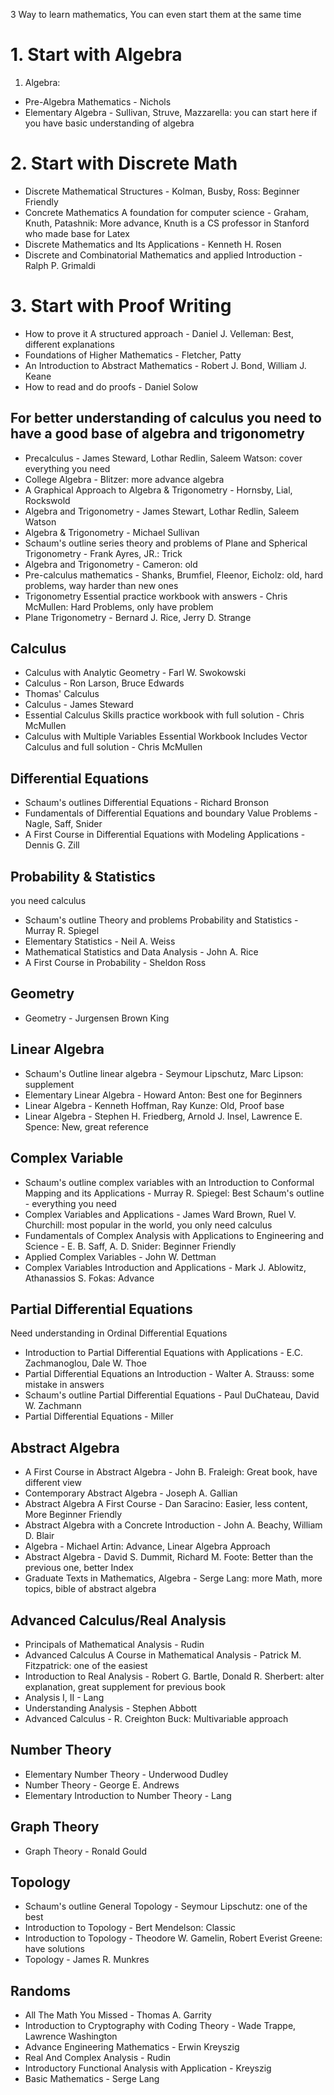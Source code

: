 3 Way to learn mathematics, You can even start them at the same time
# 1. Start with Algebra
1. Algebra:
* Pre-Algebra Mathematics - Nichols
* Elementary Algebra - Sullivan, Struve, Mazzarella: you can start here if you have basic understanding of algebra
# 2. Start with Discrete Math
* Discrete Mathematical Structures - Kolman, Busby, Ross: Beginner Friendly
* Concrete Mathematics A foundation for computer science - Graham, Knuth, Patashnik: More advance, Knuth is a CS professor in Stanford who made base for Latex
* Discrete Mathematics and Its Applications - Kenneth H. Rosen
* Discrete and Combinatorial Mathematics and applied Introduction - Ralph P. Grimaldi
# 3. Start with Proof Writing
* How to prove it A structured approach - Daniel J. Velleman: Best, different explanations
* Foundations of Higher Mathematics - Fletcher, Patty
* An Introduction to Abstract Mathematics - Robert J. Bond, William J. Keane
* How to read and do proofs - Daniel Solow

## For better understanding of calculus you need to have a good base of algebra and trigonometry
* Precalculus - James Steward, Lothar Redlin, Saleem Watson: cover everything you need
* College Algebra - Blitzer: more advance algebra
* A Graphical Approach to Algebra & Trigonometry - Hornsby, Lial, Rockswold
* Algebra and Trigonometry - James Stewart, Lothar Redlin, Saleem Watson
* Algebra & Trigonometry - Michael Sullivan
* Schaum's outline series theory and problems of Plane and Spherical Trigonometry - Frank Ayres, JR.: Trick
* Algebra and Trigonometry - Cameron: old
* Pre-calculus mathematics - Shanks, Brumfiel, Fleenor, Eicholz: old, hard problems, way harder than new ones
* Trigonometry Essential practice workbook with answers - Chris McMullen: Hard Problems, only have problem
* Plane Trigonometry - Bernard J. Rice, Jerry D. Strange

## Calculus
* Calculus with Analytic Geometry - Farl W. Swokowski
* Calculus - Ron Larson, Bruce Edwards
* Thomas' Calculus
* Calculus - James Steward
* Essential Calculus Skills practice workbook with full solution - Chris McMullen
* Calculus with Multiple Variables Essential Workbook Includes Vector Calculus and full solution - Chris McMullen
## Differential Equations
* Schaum's outlines Differential Equations - Richard Bronson
* Fundamentals of Differential Equations and boundary Value Problems - Nagle, Saff, Snider
* A First Course in Differential Equations with Modeling Applications - Dennis G. Zill
## Probability & Statistics
you need calculus
* Schaum's outline Theory and problems Probability and Statistics - Murray R. Spiegel
* Elementary Statistics - Neil A. Weiss
* Mathematical Statistics and Data Analysis - John A. Rice
* A First Course in Probability - Sheldon Ross
## Geometry
* Geometry - Jurgensen Brown King
## Linear Algebra
* Schaum's Outline linear algebra - Seymour Lipschutz, Marc Lipson: supplement
* Elementary Linear Algebra - Howard Anton: Best one for Beginners
* Linear Algebra - Kenneth Hoffman, Ray Kunze: Old, Proof base
* Linear Algebra - Stephen H. Friedberg, Arnold J. Insel, Lawrence E. Spence: New, great reference
## Complex Variable
*   Schaum's outline complex variables with an Introduction to Conformal Mapping and its Applications - Murray R. Spiegel: Best Schaum's outline - everything you need
* Complex Variables and Applications - James Ward Brown, Ruel V. Churchill: most popular in the world, you only need calculus
* Fundamentals of Complex Analysis with Applications to Engineering and Science - E. B. Saff, A. D. Snider: Beginner Friendly
* Applied Complex Variables - John W. Dettman
* Complex Variables Introduction and Applications - Mark J. Ablowitz, Athanassios S. Fokas: Advance
## Partial Differential Equations
Need understanding in Ordinal Differential Equations
* Introduction to Partial Differential Equations with Applications - E.C. Zachmanoglou, Dale W. Thoe
* Partial Differential Equations an Introduction - Walter A. Strauss: some mistake in answers
* Schaum's outline Partial Differential Equations - Paul DuChateau, David W. Zachmann
* Partial Differential Equations - Miller
## Abstract Algebra
* A First Course in Abstract Algebra - John B. Fraleigh: Great book, have different view
* Contemporary Abstract Algebra - Joseph A. Gallian
* Abstract Algebra A First Course - Dan Saracino: Easier, less content, More Beginner Friendly
* Abstract Algebra with a Concrete Introduction - John A. Beachy, William D. Blair
* Algebra - Michael Artin: Advance, Linear Algebra Approach
* Abstract Algebra - David S. Dummit, Richard M. Foote: Better than the previous one, better Index
* Graduate Texts in Mathematics, Algebra - Serge Lang: more Math, more topics, bible of abstract algebra
## Advanced Calculus/Real Analysis
* Principals of Mathematical Analysis - Rudin
* Advanced Calculus A Course in Mathematical Analysis - Patrick M. Fitzpatrick: one of the easiest
* Introduction to Real Analysis - Robert G. Bartle, Donald R. Sherbert: alter explanation, great supplement for previous book
* Analysis  I, II - Lang
* Understanding Analysis - Stephen Abbott
* Advanced Calculus - R. Creighton Buck: Multivariable approach
## Number Theory
* Elementary Number Theory - Underwood Dudley
* Number Theory - George E. Andrews
* Elementary Introduction to Number Theory - Lang
## Graph Theory
* Graph Theory - Ronald Gould
## Topology
* Schaum's outline General Topology - Seymour Lipschutz: one of the best
* Introduction to Topology - Bert Mendelson: Classic
* Introduction to Topology - Theodore W. Gamelin, Robert Everist Greene: have solutions
* Topology - James R. Munkres
## Randoms
* All The Math You Missed - Thomas A. Garrity
* Introduction to Cryptography with Coding Theory - Wade Trappe, Lawrence Washington
* Advance Engineering Mathematics - Erwin Kreyszig
* Real And Complex Analysis - Rudin
* Introductory Functional Analysis with Application - Kreyszig
* Basic Mathematics - Serge Lang